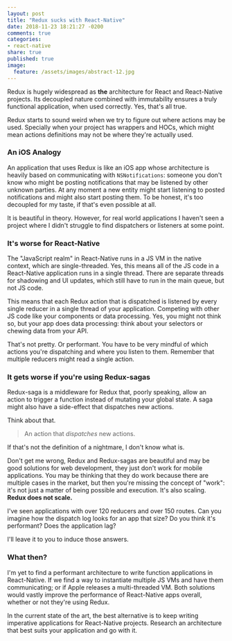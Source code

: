 ```yaml
---
layout: post
title: "Redux sucks with React-Native"
date: 2018-11-23 18:21:27 -0200
comments: true
categories:
- react-native
share: true
published: true
image:
  feature: /assets/images/abstract-12.jpg 
---
```


Redux is hugely widespread as **the** architecture for React and React-Native projects. Its
decoupled nature combined with immutability ensures a truly functional application, when used
correctly. Yes, that's all true.

Redux starts to sound weird when we try to figure out where actions may be used. Specially when your
project has wrappers and HOCs, which might mean actions definitions may not be where they're
actually used.

<!-- more -->

### An iOS Analogy

An application that uses Redux is like an iOS app whose architecture is heavily based on
communicating with `NSNotifications`: someone you don't know who might be posting notifications that
may be listened by other unknown parties. At any moment a new entity might start listening to posted
notifications and might also start posting them. To be honest, it's too decoupled for my taste, if
that's even possible at all.

It is beautiful in theory. However, for real world applications I haven't seen a project where I
didn't struggle to find dispatchers or listeners at some point.

### It's worse for React-Native

The "JavaScript realm" in React-Native runs in a JS VM in the native context, which are
single-threaded. Yes, this means all of the JS code in a React-Native application runs in a single
thread. There are separate threads for shadowing and UI updates, which still have to run in the main
queue, but not JS code.

This means that each Redux action that is dispatched is listened by every single reducer in a single
thread of your application. Competing with other JS code like your components or data processing.
Yes, you might not think so, but your app does data processing: think about your selectors or
chewing data from your API.

That's not pretty. Or performant. You have to be very mindful of which actions you're dispatching
and where you listen to them. Remember that multiple reducers might read a single action.

### It gets worse if you're using Redux-sagas

Redux-saga is a middleware for Redux that, poorly speaking, allow an action to trigger a function
instead of mutating your global state. A saga might also have a side-effect that dispatches new
actions.

Think about that.

> An action that _dispatches_ new actions.

If that's not the definition of a nightmare, I don't know what is.

Don't get me wrong, Redux and Redux-sagas are beautiful and may be good solutions for web
development, they just don't work for mobile applications. You may be thinking that they do work
because there are multiple cases in the market, but then you're missing the concept of "work": it's
not just a matter of being possible and execution. It's also scaling. **Redux does not scale.**

I've seen applications with over 120 reducers and over 150 routes. Can you imagine how the dispatch
log looks for an app that size? Do you think it's performant? Does the application lag?

I'll leave it to you to induce those answers.

### What then?

I'm yet to find a performant architecture to write function applications in React-Native. If we find
a way to instantiate multiple JS VMs and have them communicating; or if Apple releases a
multi-threaded VM. Both solutions would vastly improve the performance of React-Native apps overall,
whether or not they're using Redux.

In the current state of the art, the best alternative is to keep writing imperative applications for
React-Native projects. Research an architecture that best suits your application and go with it.